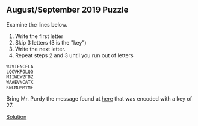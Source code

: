 ## August/September 2019 Puzzle

Examine the lines below. 
1.  Write the first letter
2.  Skip 3 letters (3 is the "key")
3.  Write the next letter.
4.  Repeat steps 2 and 3 until you run out of letters

```
WJVIENCFLA
LQCVKPOLQQ
MIIWEWZFBZ
WAAEVNCATX
KNCMUMMYMF
```
Bring Mr. Purdy the message found at [here](2019_08_09_puzzle.txt)
that was encoded with a key of 27.

[Solution](SOLUTION.md)